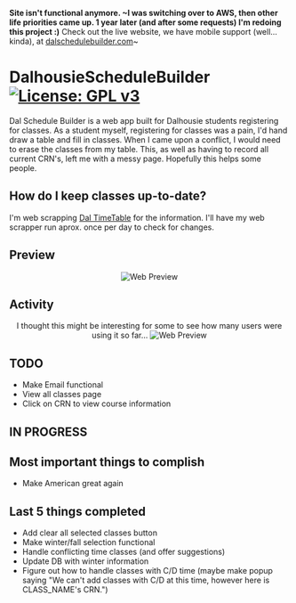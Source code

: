 **Site isn't functional anymore. ~I was switching over to AWS, then other life priorities came up. 1 year later (and after some requests) I'm redoing this project :)**
Check out the live website, we have mobile support (well... kinda), at [dalschedulebuilder.com](http://dalschedulebuilder.com)~ 

# DalhousieScheduleBuilder [![License: GPL v3](https://img.shields.io/badge/License-GPL%20v3-blue.svg)](https://www.gnu.org/licenses/gpl-3.0)
Dal Schedule Builder is a web app built for Dalhousie students registering for classes. As a student myself, registering for classes was a pain, I'd hand draw a table and fill in classes. When I came upon a conflict, I would need to erase the classes from my table. This, as well as  having to record all current CRN's, left me with a messy page. Hopefully this helps some people.

## How do I keep classes up-to-date?
I'm web scrapping [Dal TimeTable](https://dalonline.dal.ca/PROD/fysktime.P_DisplaySchedule) for the information. I'll have my web scrapper run aprox. once per day to check for changes.

## Preview
<p align="center">
  <img src="http://i.imgur.com/rBXzpbV.png" alt="Web Preview"/>
</p>

## Activity
<p align="center">
  I thought this might be interesting for some to see how many users were using it so far...
  <img src="https://i.imgur.com/7xmlE04.png" alt="Web Preview"/>
</p>


## TODO
* Make Email functional
* View all classes page
* Click on CRN to view course information

## IN PROGRESS

## Most important things to complish
* Make American great again



## Last 5 things completed
* Add clear all selected classes button
* Make winter/fall selection functional
* Handle conflicting time classes (and offer suggestions)
* Update DB with winter information
* Figure out how to handle classes with C/D time (maybe make popup saying "We can't add classes with C/D at this time, however here is CLASS_NAME's CRN.")
